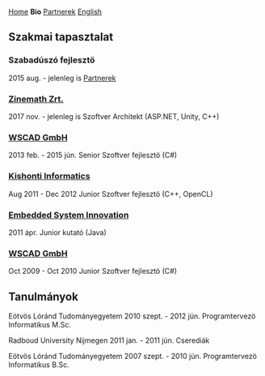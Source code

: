 [Home](./index.html) **Bio** [Partnerek](./partners.html) [English](./bio_en.html)

## Szakmai tapasztalat

### Szabadúszó fejlesztö
2015 aug. - jelenleg is
[Partnerek](./partners.html)

### [Zinemath Zrt.](http://zinemath.com/)
2017 nov. - jelenleg is
Szoftver Architekt (ASP.NET, Unity, C++)

### [WSCAD GmbH](https://wscad.com)
2013 feb. - 2015 jún.
Senior Szoftver fejlesztö (C#)

### [Kishonti Informatics](https://kishonti.net) 
Aug 2011 - Dec 2012
Junior Szoftver fejlesztö (C++, OpenCL)

### [Embedded System Innovation](http://www.esi.nl/)
2011 ápr.
Junior kutató (Java)

### [WSCAD GmbH](https://wscad.com)
Oct 2009 - Oct 2010
Junior Szoftver fejlesztö (C#)

## Tanulmányok
Eötvös Lóránd Tudományegyetem
2010 szept. - 2012 jún.
Programtervezö Informatikus M.Sc.

Radboud University Nijmegen
2011 jan. - 2011 jún.
Cserediák

Eötvös Lóránd Tudományegyetem
2007 szept. - 2010 jún.
Programtervezö Informatikus B.Sc.